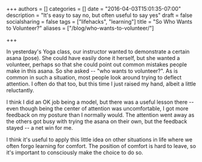 +++
authors = []
categories = []
date = "2016-04-03T15:01:35-07:00"
description = "It's easy to say no, but often useful to say yes"
draft = false
socialsharing = false
tags = ["lifehacks", "learning"]
title = "So Who Wants to Volunteer?"
aliases = ["/blog/who-wants-to-volunteer/"]

+++

In yesterday's Yoga class, our instructor wanted to demonstrate a certain asana (pose). She could have easily done it herself, but she wanted a volunteer, perhaps so that she could point out common mistakes people make in this asana. So she asked -- "who wants to volunteer?". As is common in such a situation, most people look around trying to deflect attention. I often do that too, but this time I just raised my hand, albeit a little reluctantly.

I think I did an OK job being a model, but there was a useful lesson there -- even though being the center of attention was uncomfortable, I got more feedback on my posture than I normally would. The attention went away as the others got busy with trying the asana on their own, but the feedback stayed -- a net win for me.

I think it's useful to apply this little idea on other situations in life where we often forgo learning for comfort. The position of comfort is hard to leave, so it's important to consciously make the choice to do so.